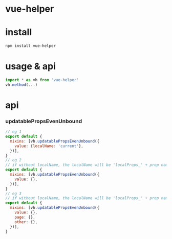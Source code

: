 # vue-helper
# install
```sh
npm install vue-helper
```
# usage & api
```js
import * as vh from 'vue-helper'
vh.method(...)
```
# api
### updatablePropsEvenUnbound
```js
// eg 1
export default {
  mixins: [vh.updatablePropsEvenUnbound({
    value: {localName: 'current'},
  })],
}
// eg 2
// if without localName, the localName will be 'localProps_' + prop name
export default {
  mixins: [vh.updatablePropsEvenUnbound({
    value: {},
  })],
}
// eg 3
// if without localName, the localName will be 'localProps_' + prop name
export default {
  mixins: [vh.updatablePropsEvenUnbound({
    value: {},
    page: {},
    other: {},
  })],
}
```

